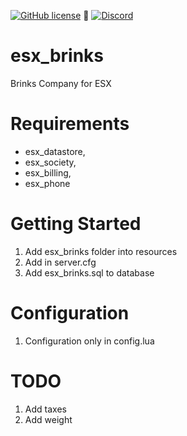 [![GitHub license](https://img.shields.io/github/license/Artnod-FiveM-Mods/esx_brinks.svg)](https://github.com/Artnod-FiveM-Mods/esx_brinks/blob/master/LICENSE) :small_blue_diamond: 
[![Discord](https://img.shields.io/discord/436197783331012629.svg)](https://discord.gg/u7dj7Ja)  
# esx_brinks

Brinks Company for ESX

# Requirements

  - esx_datastore,
  - esx_society,
  - esx_billing,
  - esx_phone

# Getting Started

1. Add esx_brinks folder into resources
2. Add in server.cfg
3. Add esx_brinks.sql to database

# Configuration

1. Configuration only in config.lua

# TODO

1. Add taxes
2. Add weight
